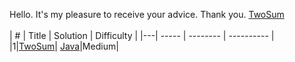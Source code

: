 Hello.
It's my pleasure to receive your advice.
Thank you.
    [TwoSum](https://github.com/ljq0002/LeetCode/blob/master/src/leetcode/TwoSum.java)<br/>  
| # | Title | Solution | Difficulty |
|---| ----- | -------- | ---------- |
|1|[TwoSum](https://leetcode.com/problems/valid-anagram/)| [Java](./src/leetcode/TwoSum.java)|Medium|

